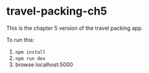 # travel-packing-ch5

This is the chapter 5 version of the travel packing app.

To run this:

1. `npm install`
2. `npm run dev`
3. browse localhost:5000
